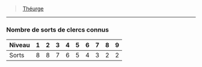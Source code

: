 ﻿---
!GenericItem
Id: cleric_theurgist_hd.md#nombre-de-sorts-de-clercs-connus
ParentLink: cleric_theurgist_hd.md#théurge
Name: Nombre de sorts de clercs connus
ParentName: Théurge
NameLevel: 3
Attributes: {}
---
> [Théurge](hd_cleric_theurgist.md)

---

### Nombre de sorts de clercs connus

|Niveau|1|2|3|4|5|6|7|8|9|
|---|---|---|---|---|---|---|---|---|---|
|Sorts|8|8|7|6|5|4|3|2|2|

